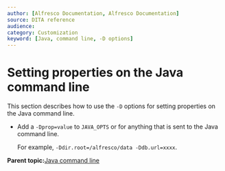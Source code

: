 ```yaml
---
author: [Alfresco Documentation, Alfresco Documentation]
source: DITA reference
audience: 
category: Customization
keyword: [Java, command line, -D options]
---
```


# Setting properties on the Java command line

This section describes how to use the `-D` options for setting properties on the Java command line.

-   Add a `-Dprop=value` to `JAVA_OPTS` or for anything that is sent to the Java command line.

    For example, `-Ddir.root=/alfresco/data -Ddb.url=xxxx`.


**Parent topic:**[Java command line](../concepts/java-commandline.md)

